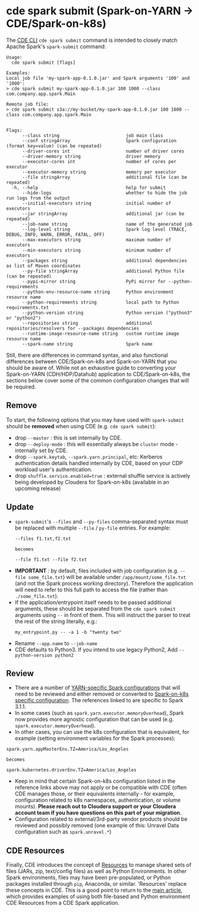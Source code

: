 # cde spark submit (Spark-on-YARN -> CDE/Spark-on-k8s)

The [CDE CLI](https://docs.cloudera.com/data-engineering/cloud/cli-access/topics/cde-cli.html) ```cde spark submit``` command is intended to closely match Apache Spark's ```spark-submit``` command:

```
Usage:
  cde spark submit [flags]

Examples:
Local job file 'my-spark-app-0.1.0.jar' and Spark arguments '100' and '1000':
> cde spark submit my-spark-app-0.1.0.jar 100 1000 --class com.company.app.spark.Main

Remote job file:
> cde spark submit s3a://my-bucket/my-spark-app-0.1.0.jar 100 1000 --class com.company.app.spark.Main


Flags:
      --class string                         job main class
      --conf stringArray                     Spark configuration (format key=value) (can be repeated)
      --driver-cores int                     number of driver cores
      --driver-memory string                 driver memory
      --executor-cores int                   number of cores per executor
      --executor-memory string               memory per executor
      --file stringArray                     additional file (can be repeated)
  -h, --help                                 help for submit
      --hide-logs                            whether to hide the job run logs from the output
      --initial-executors string             initial number of executors
      --jar stringArray                      additional jar (can be repeated)
      --job-name string                      name of the generated job
      --log-level string                     Spark log level (TRACE, DEBUG, INFO, WARN, ERROR, FATAL, OFF)
      --max-executors string                 maximum number of executors
      --min-executors string                 minimum number of executors
      --packages string                      additional dependencies as list of Maven coordinates
      --py-file stringArray                  additional Python file (can be repeated)
      --pypi-mirror string                   PyPi mirror for --python-requirements
      --python-env-resource-name string      Python environment resource name
      --python-requirements string           local path to Python requirements.txt
      --python-version string                Python version ("python3" or "python2")
      --repositories string                  additional repositories/resolvers for --packages dependencies
      --runtime-image-resource-name string   custom runtime image resource name
      --spark-name string                    Spark name
```

Still, there are differences in command syntax, and also functional differences between CDE/Spark-on-k8s and Spark-on-YARN that you should be aware of.  While not an exhaustive guide to converting your Spark-on-YARN (CDH/HDP/Datahub) application to CDE/Spark-on-k8s, the sections below cover some of the common configuration changes that will be required.

## Remove
To start, the following options that you may have used with `spark-submit` should be **__removed__** when using CDE (e.g. `cde spark submit`):
- drop `--master` : this is set internally by CDE.
- drop `--deploy-mode` : this will essentially always be `cluster` mode - internally set by CDE.
- drop `--spark.keytab`, `--spark.yarn.principal`, etc: Kerberos authentication details handled internally by CDE, based on your CDP workload user's authentication.
- drop `shuffle.service.enabled=true` : external shuffle service is actively being developed by Cloudera for Spark-on-k8s (available in an upcoming release)

## Update
- `spark-submit`'s `--files` and `--py-files` comma-separated syntax must be replaced with multiple `--file` / `py-file` entries.  For example:
  ```
  --files f1.txt,f2.txt
  
  becomes
  
  --file f1.txt --file f2.txt
  ```
- **IMPORTANT** : by default, files included with job configuration (e.g. `--file some_file.txt`) will be available under `/app/mount/some_file.txt` (and not the Spark process working directory).  Therefore the application will need to refer to this full path to access the file (rather than `./some_file.txt`).
- If the application/entrypoint itself needs to be passed additional arguments, these should be separated from the `cde spark submit` arguments using `--` in front of them. This will instruct the parser to treat the rest of the string literally, e.g.:
    ```
    my_entrypoint.py -- -a 1 -b "twenty two"
    ```
* Rename `--app.name` to `--job-name`
* CDE defaults to Python3.  If you intend to use legacy Python2, Add `--python-version python2`


## Review
- There are a number of [YARN-specific Spark configurations](https://spark.apache.org/docs/3.1.1/running-on-yarn.html#spark-properties) that will need to be reviewed and either removed or converted to [Spark-on-k8s specific configuration](https://spark.apache.org/docs/3.1.1/running-on-kubernetes.html#configuration). The references linked to are specific to Spark 3.1.1.
- In some cases (such as `spark.yarn.executor.memoryOverhead`), Spark now provides more agnostic configuration that can be used (e.g. `spark.executor.memoryOverhead`).
- In other cases, you can use the k8s configuration that is equivalent, for example (setting environment variables for the Spark processes):
```
spark.yarn.appMasterEnv.TZ=America/Los_Angeles

becomes

spark.kubernetes.driverEnv.TZ=America/Los_Angeles
```
- Keep in mind that certain Spark-on-k8s configuration listed in the reference links above may not apply or be compatible with CDE (often CDE manages those, or their equivalents internally - for example, configuration related to k8s namespaces, authentication, or volume mounts).  **Please reach out to Cloudera support or your Cloudera account team if you have questions on this part of your migration**.
- Configuration related to external/3rd-party vendor products should be reviewed and possibly removed (one example of this: Unravel Data configuration such as `spark.unravel.*`)

## CDE Resources
Finally, CDE introduces the concept of [Resources](https://docs.cloudera.com/data-engineering/cloud/use-resources/topics/cde-python-virtual-env.html) to manage shared sets of files (JARs, zip, text/config files) as well as Python Environments.  In other Spark environments, files may have been pre-populated, or Python packages installed through `pip`, Anaconda, or similar.  'Resources' replace these concepts in CDE.  This is a good point to return to the [main article](https://github.com/curtishoward/CDE_CLI_demo/blob/master/README.md), which provides examples of using both file-based and Python environment CDE Resources from a CDE Spark application.




